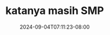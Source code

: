 --- 
title: "katanya masih SMP"
description: "video bokep katanya masih SMP gratis full vidio baru"
date: 2024-09-04T07:11:23-08:00
file_code: "0z1efpbssumc"
draft: false
cover: "x14a8ubuzugv4plz.jpg"
tags: ["katanya", "masih", "SMP", "bokep-indo", "bokep-viral", "bokep-ig"]
length: 140
fld_id: "1398014"
foldername: "ABG SMP VIRAL"
categories: ["ABG SMP VIRAL"]
views: 279
---